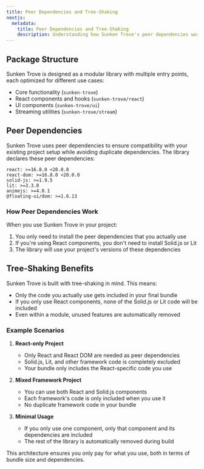 ```yaml
---
title: Peer Dependencies and Tree-Shaking
nextjs:
  metadata:
    title: Peer Dependencies and Tree-Shaking
    description: Understanding how Sunken Trove's peer dependencies work with tree-shaking
---
```


## Package Structure

Sunken Trove is designed as a modular library with multiple entry points, each optimized for different use cases:

- Core functionality (`sunken-trove`)
- React components and hooks (`sunken-trove/react`)
- UI components (`sunken-trove/ui`)
- Streaming utilities (`sunken-trove/stream`)

## Peer Dependencies

Sunken Trove uses peer dependencies to ensure compatibility with your existing project setup while avoiding duplicate dependencies. The library declares these peer dependencies:

```
react: >=16.8.0 <20.0.0
react-dom: >=16.8.0 <20.0.0
solid-js: >=1.9.5
lit: >=3.3.0
animejs: >=4.0.1
@floating-ui/dom: >=1.6.13
```

### How Peer Dependencies Work

When you use Sunken Trove in your project:

1. You only need to install the peer dependencies that you actually use
2. If you're using React components, you don't need to install Solid.js or Lit
3. The library will use your project's versions of these dependencies

## Tree-Shaking Benefits

Sunken Trove is built with tree-shaking in mind. This means:

- Only the code you actually use gets included in your final bundle
- If you only use React components, none of the Solid.js or Lit code will be included
- Even within a module, unused features are automatically removed

### Example Scenarios

1. **React-only Project**
   - Only React and React DOM are needed as peer dependencies
   - Solid.js, Lit, and other framework code is completely excluded
   - Your bundle only includes the React-specific code you use

2. **Mixed Framework Project**
   - You can use both React and Solid.js components
   - Each framework's code is only included when you use it
   - No duplicate framework code in your bundle

3. **Minimal Usage**
   - If you only use one component, only that component and its dependencies are included
   - The rest of the library is automatically removed during build

This architecture ensures you only pay for what you use, both in terms of bundle size and dependencies.
